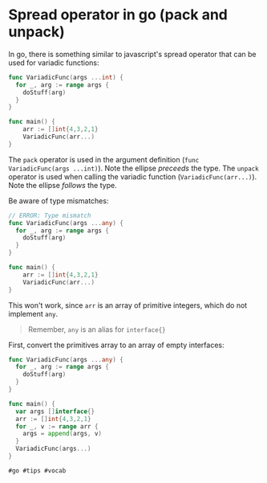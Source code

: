 # Spread operator in go (pack and unpack)

In go, there is something similar to javascript's spread operator that can be used for variadic functions:
```go
func VariadicFunc(args ...int) {
  for _, arg := range args {
    doStuff(arg)
  }
}

func main() {
	arr := []int{4,3,2,1}
	VariadicFunc(arr...)
}
```

The `pack` operator is used in the argument definition (`func VariadicFunc(args ...int)`). Note the ellipse *preceeds*
the type. The `unpack` operator is used when calling the variadic function (`VariadicFunc(arr...)`). Note the ellipse
*follows* the type.

Be aware of type mismatches:
```go
// ERROR: Type mismatch
func VariadicFunc(args ...any) {
  for _, arg := range args {
    doStuff(arg)
  }
}

func main() {
	arr := []int{4,3,2,1}
	VariadicFunc(arr...)
}
```

This won't work, since `arr` is an array of primitive integers, which do not implement `any`.

>Remember, `any` is an alias for `interface{}`

First, convert the primitives array to an array of empty interfaces:
```go
func VariadicFunc(args ...any) {
  for _, arg := range args {
    doStuff(arg)
  }
}

func main() {
  var args []interface{}
  arr := []int{4,3,2,1}
  for _, v := range arr {
    args = append(args, v)
  }
  VariadicFunc(args...)
}
```

    #go #tips #vocab

